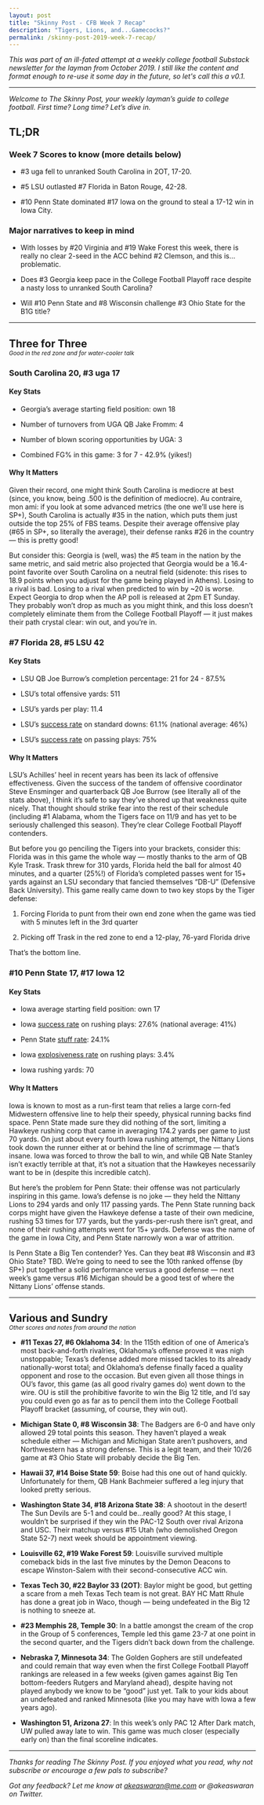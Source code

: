```yaml
---
layout: post
title: "Skinny Post - CFB Week 7 Recap"
description: "Tigers, Lions, and...Gamecocks?"
permalink: /skinny-post-2019-week-7-recap/
---
```


_This was part of an ill-fated attempt at a weekly college football Substack newsletter for the layman from October 2019. I still like the content and format enough to re-use it some day in the future, so let's call this a v0.1._

---

_Welcome to The Skinny Post, your weekly layman’s guide to college football. First time? Long time? Let’s dive in._

## TL;DR

### Week 7 Scores to know (more details below)

* #3 uga fell to unranked South Carolina in 2OT, 17-20.

* #5 LSU outlasted #7 Florida in Baton Rouge, 42-28.

* #10 Penn State dominated #17 Iowa on the ground to steal a 17-12 win in Iowa City.

### Major narratives to keep in mind

* With losses by #20 Virginia and #19 Wake Forest this week, there is really no clear 2-seed in the ACC behind #2 Clemson, and this is…problematic.

* Does #3 Georgia keep pace in the College Football Playoff race despite a nasty loss to unranked South Carolina?

* Will #10 Penn State and #8 Wisconsin challenge #3 Ohio State for the B1G title?

---

<h2 style="margin-bottom: 0;">Three for Three</h2>
<small style="margin-top: 0;"><i>Good in the red zone and for water-cooler talk</i></small>

### South Carolina 20, #3 uga 17

#### Key Stats

* Georgia’s average starting field position: own 18

* Number of turnovers from UGA QB Jake Fromm: 4

* Number of blown scoring opportunities by UGA: 3

* Combined FG% in this game: 3 for 7 - 42.9% (yikes!)

#### Why It Matters

Given their record, one might think South Carolina is mediocre at best (since, you know, being .500 is the definition of mediocre). Au contraire, mon ami: if you look at some advanced metrics (the one we’ll use here is SP+), South Carolina is actually #35 in the nation, which puts them just outside the top 25% of FBS teams. Despite their average offensive play (#65 in SP+, so literally the average), their defense ranks #26 in the country — this is pretty good!

But consider this: Georgia is (well, was) the #5 team in the nation by the same metric, and said metric also projected that Georgia would be a 16.4-point favorite over South Carolina on a neutral field (sidenote: this rises to 18.9 points when you adjust for the game being played in Athens). Losing to a rival is bad. Losing to a rival when predicted to win by ~20 is worse. Expect Georgia to drop when the AP poll is released at 2pm ET Sunday. They probably won’t drop as much as you might think, and this loss doesn’t completely eliminate them from the College Football Playoff — it just makes their path crystal clear: win out, and you’re in.

### #7 Florida 28, #5 LSU 42

#### Key Stats

* LSU QB Joe Burrow’s completion percentage: 21 for 24 - 87.5%

* LSU’s total offensive yards: 511

* LSU’s yards per play: 11.4

* LSU’s [success rate](https://www.footballstudyhall.com/2018/2/2/16963820/college-football-advanced-stats-glossary) on standard downs: 61.1% (national average: 46%)

* LSU’s [success rate](https://www.footballstudyhall.com/2018/2/2/16963820/college-football-advanced-stats-glossary) on passing plays: 75%

#### Why It Matters

LSU’s Achilles’ heel in recent years has been its lack of offensive effectiveness. Given the success of the tandem of offensive coordinator Steve Ensminger and quarterback QB Joe Burrow (see literally all of the stats above), I think it’s safe to say they’ve shored up that weakness quite nicely. That thought should strike fear into the rest of their schedule (including #1 Alabama, whom the Tigers face on 11/9 and has yet to be seriously challenged this season). They’re clear College Football Playoff contenders.

But before you go penciling the Tigers into your brackets, consider this: Florida was in this game the whole way — mostly thanks to the arm of QB Kyle Trask. Trask threw for 310 yards, Florida held the ball for almost 40 minutes, and a quarter (25%!) of Florida’s completed passes went for 15+ yards against an LSU secondary that fancied themselves “DB-U” (Defensive Back University). This game really came down to two key stops by the Tiger defense:

1. Forcing Florida to punt from their own end zone when the game was tied with 5 minutes left in the 3rd quarter

2. Picking off Trask in the red zone to end a 12-play, 76-yard Florida drive

That’s the bottom line.

### #10 Penn State 17, #17 Iowa 12

#### Key Stats

* Iowa average starting field position: own 17

* Iowa [success rate](https://www.footballstudyhall.com/2018/2/2/16963820/college-football-advanced-stats-glossary) on rushing plays: 27.6% (national average: 41%)

* Penn State [stuff rate](https://www.footballstudyhall.com/2018/2/2/16963820/college-football-advanced-stats-glossary): 24.1%

* Iowa [explosiveness rate](https://www.footballstudyhall.com/2018/2/2/16963820/college-football-advanced-stats-glossary) on rushing plays: 3.4%

* Iowa rushing yards: 70

#### Why It Matters

Iowa is known to most as a run-first team that relies a large corn-fed Midwestern offensive line to help their speedy, physical running backs find space. Penn State made sure they did nothing of the sort, limiting a Hawkeye rushing corp that came in averaging 174.2 yards per game to just 70 yards. On just about every fourth Iowa rushing attempt, the Nittany Lions took down the runner either at or behind the line of scrimmage — that’s insane. Iowa was forced to throw the ball to win, and while QB Nate Stanley isn’t exactly terrible at that, it’s not a situation that the Hawkeyes necessarily want to be in (despite this incredible catch).

But here’s the problem for Penn State: their offense was not particularly inspiring in this game. Iowa’s defense is no joke — they held the Nittany Lions to 294 yards and only 117 passing yards. The Penn State running back corps might have given the Hawkeye defense a taste of their own medicine, rushing 53 times for 177 yards, but the yards-per-rush there isn’t great, and none of their rushing attempts went for 15+ yards. Defense was the name of the game in Iowa City, and Penn State narrowly won a war of attrition.

Is Penn State a Big Ten contender? Yes. Can they beat #8 Wisconsin and #3 Ohio State? TBD. We’re going to need to see the 10th ranked offense (by SP+) put together a solid performance versus a good defense — next week’s game versus #16 Michigan should be a good test of where the Nittany Lions’ offense stands.

---

<h2 style="margin-bottom: 0;">Various and Sundry</h2>
<small style="margin-top: 0;"><i>Other scores and notes from around the nation</i></small>

* **#11 Texas 27, #6 Oklahoma 34**: In the 115th edition of one of America’s most back-and-forth rivalries, Oklahoma’s offense proved it was nigh unstoppable; Texas’s defense added more missed tackles to its already nationally-worst total; and Oklahoma’s defense finally faced a quality opponent and rose to the occasion. But even given all those things in OU’s favor, this game (as all good rivalry games do) went down to the wire. OU is still the prohibitive favorite to win the Big 12 title, and I’d say you could even go as far as to pencil them into the College Football Playoff bracket (assuming, of course, they win out).

* **Michigan State 0, #8 Wisconsin 38**: The Badgers are 6-0 and have only allowed 29 total points this season. They haven’t played a weak schedule either — Michigan and Michigan State aren’t pushovers, and Northwestern has a strong defense. This is a legit team, and their 10/26 game at #3 Ohio State will probably decide the Big Ten.

* **Hawaii 37, #14 Boise State 59**: Boise had this one out of hand quickly. Unfortunately for them, QB Hank Bachmeier suffered a leg injury that looked pretty serious.

* **Washington State 34, #18 Arizona State 38**: A shootout in the desert! The Sun Devils are 5-1 and could be…really good? At this stage, I wouldn’t be surprised if they win the PAC-12 South over rival Arizona and USC. Their matchup versus #15 Utah (who demolished Oregon State 52-7) next week should be appointment viewing.

* **Louisville 62, #19 Wake Forest 59**: Louisville survived multiple comeback bids in the last five minutes by the Demon Deacons to escape Winston-Salem with their second-consecutive ACC win.

* **Texas Tech 30, #22 Baylor 33 (2OT)**: Baylor might be good, but getting a scare from a meh Texas Tech team is not great. BAY HC Matt Rhule has done a great job in Waco, though — being undefeated in the Big 12 is nothing to sneeze at.

* **#23 Memphis 28, Temple 30**: In a battle amongst the cream of the crop in the Group of 5 conferences, Temple led this game 23-7 at one point in the second quarter, and the Tigers didn’t back down from the challenge.

* **Nebraska 7, Minnesota 34**: The Golden Gophers are still undefeated and could remain that way even when the first College Football Playoff rankings are released in a few weeks (given games against Big Ten bottom-feeders Rutgers and Maryland ahead), despite having not played anybody we know to be “good” just yet. Talk to your kids about an undefeated and ranked Minnesota (like you may have with Iowa a few years ago).

* **Washington 51, Arizona 27**: In this week’s only PAC 12 After Dark match, UW pulled away late to win. This game was much closer (especially early on) than the final scoreline indicates.

---

_Thanks for reading The Skinny Post. If you enjoyed what you read, why not subscribe or encourage a few pals to subscribe?_

_Got any feedback? Let me know at akeaswaran@me.com or @akeaswaran on Twitter._
